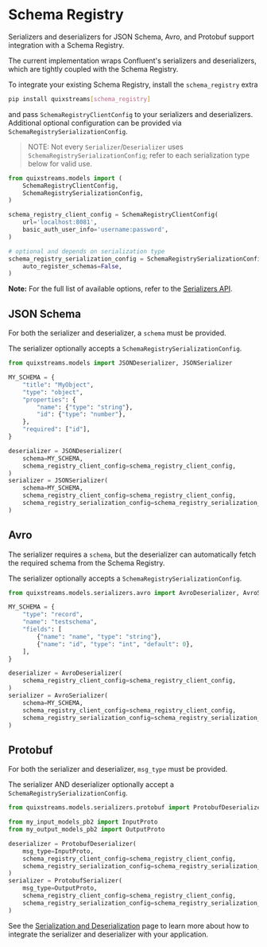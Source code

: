 # Schema Registry

Serializers and deserializers for JSON Schema, Avro, and Protobuf support integration with a Schema Registry.

The current implementation wraps Confluent's serializers and deserializers, which are tightly coupled with the Schema Registry.

To integrate your existing Schema Registry, install the `schema_registry` extra

```bash
pip install quixstreams[schema_registry]
```

and pass `SchemaRegistryClientConfig` to your serializers and deserializers. Additional optional configuration can be provided via `SchemaRegistrySerializationConfig`. 

> NOTE: Not every `Serializer`/`Deserializer` uses `SchemaRegistrySerializationConfig`; refer to each serialization type below for
> valid use.

```python
from quixstreams.models import (
    SchemaRegistryClientConfig,
    SchemaRegistrySerializationConfig,
)

schema_registry_client_config = SchemaRegistryClientConfig(
    url='localhost:8081',
    basic_auth_user_info='username:password',
)

# optional and depends on serialization type 
schema_registry_serialization_config = SchemaRegistrySerializationConfig(
    auto_register_schemas=False,
)
```

**Note:** For the full list of available options, refer to the [Serializers API](../api-reference/serialization.md#quixstreamsmodelsserializersschema_registry).

## JSON Schema

For both the serializer and deserializer, a `schema` must be provided.

The serializer optionally accepts a `SchemaRegistrySerializationConfig`.

```python
from quixstreams.models import JSONDeserializer, JSONSerializer

MY_SCHEMA = {
    "title": "MyObject",
    "type": "object",
    "properties": {
        "name": {"type": "string"},
        "id": {"type": "number"},
    },
    "required": ["id"],
}

deserializer = JSONDeserializer(
    schema=MY_SCHEMA,
    schema_registry_client_config=schema_registry_client_config,
)
serializer = JSONSerializer(
    schema=MY_SCHEMA,
    schema_registry_client_config=schema_registry_client_config,
    schema_registry_serialization_config=schema_registry_serialization_config,
)
```

## Avro

The serializer requires a `schema`, but the deserializer can automatically fetch the required schema from the Schema Registry.

The serializer optionally accepts a `SchemaRegistrySerializationConfig`.

```python
from quixstreams.models.serializers.avro import AvroDeserializer, AvroSerializer

MY_SCHEMA = {
    "type": "record",
    "name": "testschema",
    "fields": [
        {"name": "name", "type": "string"},
        {"name": "id", "type": "int", "default": 0},
    ],
}

deserializer = AvroDeserializer(
    schema_registry_client_config=schema_registry_client_config,
)
serializer = AvroSerializer(
    schema=MY_SCHEMA,
    schema_registry_client_config=schema_registry_client_config,
    schema_registry_serialization_config=schema_registry_serialization_config,
)
```

## Protobuf

For both the serializer and deserializer, `msg_type` must be provided.

The serializer AND deserializer optionally accept a `SchemaRegistrySerializationConfig`.


```python
from quixstreams.models.serializers.protobuf import ProtobufDeserializer, ProtobufSerializer

from my_input_models_pb2 import InputProto
from my_output_models_pb2 import OutputProto

deserializer = ProtobufDeserializer(
    msg_type=InputProto,
    schema_registry_client_config=schema_registry_client_config,
    schema_registry_serialization_config=schema_registry_serialization_config,
)
serializer = ProtobufSerializer(
    msg_type=OutputProto,
    schema_registry_client_config=schema_registry_client_config,
    schema_registry_serialization_config=schema_registry_serialization_config,
)
```

See the [Serialization and Deserialization](./serialization.md) page to learn more about how to integrate the serializer and deserializer with your application.
